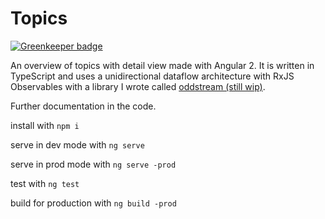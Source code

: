 # Topics

[![Greenkeeper badge](https://badges.greenkeeper.io/kahlil/topics.svg)](https://greenkeeper.io/)

An overview of topics with detail view made with Angular 2.
It is written in TypeScript and uses a unidirectional dataflow
architecture with RxJS Observables with a library I wrote called
[oddstream (still wip)](https://github.com/kahlil/oddstream).

Further documentation in the code.

install with `npm i`

serve in dev mode with `ng serve`

serve in prod mode with `ng serve -prod`

test with `ng test`

build for production with `ng build -prod`

